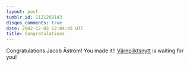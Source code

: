 ```yaml
---
layout: post
tumblr_id: 1121208143
disqus_comments: true
date: 2002-12-03 22:04:45 UTC
title: Congratulations
---
```


Congratulations Jacob Åström! You made it!! <a href="http://www.varnpliktsnytt.org/" target="_blank">Värnpliktsnytt</a> is waiting for you!
